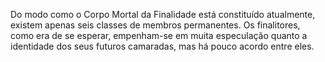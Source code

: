 ﻿Do modo como o Corpo Mortal da Finalidade está constituído atualmente, existem apenas seis classes de membros permanentes. Os finalitores, como era de se esperar, empenham-se em muita especulação quanto a identidade dos seus futuros camaradas, mas há pouco acordo entre eles.